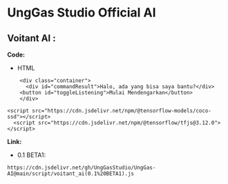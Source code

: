 # UngGas Studio Official AI

## Voitant AI :

**Code:**
- HTML
```
    <div class="container">
      <div id="commandResult">Halo, ada yang bisa saya bantu?</div>
    <button id="toggleListening">Mulai Mendengarkan</button>
    </div>
    
<script src="https://cdn.jsdelivr.net/npm/@tensorflow-models/coco-ssd"></script>
  <script src="https://cdn.jsdelivr.net/npm/@tensorflow/tfjs@3.12.0"></script>
```

**Link:**
- 0.1 BETA1:
```
https://cdn.jsdelivr.net/gh/UngGasStudio/UngGas-AI@main/script/voitant_ai(0.1%20BETA1).js
```
